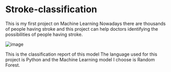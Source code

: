 # Stroke-classification
This is my first project on Machine Learning
Nowadays there are thousands of people having stroke and this project can help doctors identifying the possibilities of people having stroke.

![image](https://github.com/user-attachments/assets/86a0cdec-9a6b-4ceb-8ed1-3c1369150555)

This is the classification report of this model
The language used for this project is Python and the Machine Learning model I choose is Random Forest.

